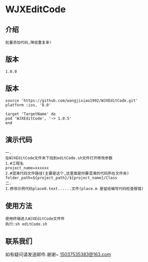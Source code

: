   # WJXEditCode
    
   ## 介绍
    批量添加代码,降低重复率!

   ## 版本
    1.0.0
    
   ## 版本
    source 'https://github.com/wangjixiao1992/WJXEditCode.git'
    platform :ios, '8.0'
    
    target 'TargetName' do
    pod 'WJXEditCode', '~> 1.0.5'
    end

   ## 演示代码
    一.
    在WJXEditCode文件夹下找到editCode.sh文件打开修改参数
    1.#工程名
    project_name=xxxxxx
    2.#混淆代码文件路径(主要是这个,这里面是你要混淆的代码所在文件夹)
    folder_path=${project_path}/${project_name}/Class
    二.
    1.修改示例代码place0.text......文件(place.m 是留给编写代码检查报错)
    
   ## 使用方法
    使用终端进入WJXEditCode文件件
    执行:sh editCode.sh
   
   ## 联系我们
   如有疑问请发送邮件.谢谢~
   15037535383@163.com



